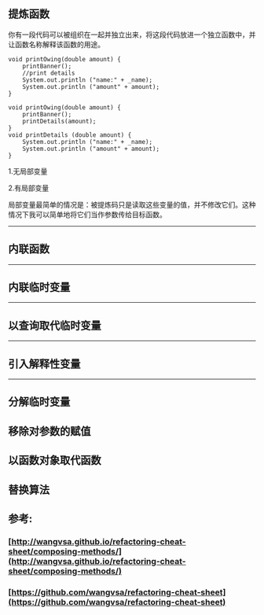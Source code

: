 ## 提炼函数

你有一段代码可以被组织在一起并独立出来，将这段代码放进一个独立函数中，并让函数名称解释该函数的用途。

```
void printOwing(double amount) {
    printBanner();
    //print details
    System.out.println ("name:" + _name);
    System.out.println ("amount" + amount);
}
```

```
void printOwing(double amount) {
    printBanner();
    printDetails(amount);
}
void printDetails (double amount) {
    System.out.println ("name:" + _name);
    System.out.println ("amount" + amount);
}
```

1.无局部变量

2.有局部变量

局部变量最简单的情况是：被提炼码只是读取这些变量的值，并不修改它们。这种情况下我可以简单地将它们当作参数传给目标函数。

---

## 内联函数



---

## 内联临时变量

---

## 以查询取代临时变量

---

## 引入解释性变量

---

## 分解临时变量

## 移除对参数的赋值

## 以函数对象取代函数

## 替换算法

## 参考:

### [http://wangvsa.github.io/refactoring-cheat-sheet/composing-methods/](http://wangvsa.github.io/refactoring-cheat-sheet/composing-methods/)

### [https://github.com/wangvsa/refactoring-cheat-sheet](https://github.com/wangvsa/refactoring-cheat-sheet)



